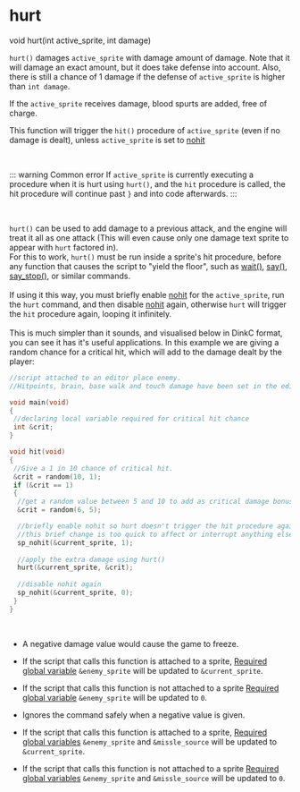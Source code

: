# hurt

<Prototype>void hurt(int active_sprite, int damage)</Prototype>

`hurt()` damages `active_sprite` with damage amount of damage. Note that it will damage an exact amount, but it does take defense into account. Also, there is still a chance of 1 damage if the defense of `active_sprite` is higher than `int damage`.

If the `active_sprite` receives damage, blood spurts are added, free of charge.

This function will trigger the `hit()` procedure of `active_sprite` (even if no damage is dealt), unless `active_sprite` is set to [nohit](./sp-nohit.md)

<br>

::: warning Common error
If `active_sprite` is currently executing a procedure when it is hurt using `hurt()`, and the `hit` procedure is called, the hit procedure will continue past `}` and into code afterwards.
:::

<br>

`hurt()` can be used to add damage to a previous attack, and the engine will treat it all as one attack (This will even cause only one damage text sprite to appear with `hurt` factored in).<br>
For this to work, `hurt()` must be run inside a sprite's hit procedure, before any function that causes the script to "yield the floor", such as [wait()](./wait.md), [say()](./say.md), [say_stop()](./say-stop.md), or similar commands.<br><br>
If using it this way, you must briefly enable [nohit](./sp-nohit.md) for the `active_sprite`, run the `hurt` command, and then disable [nohit](./sp-nohit.md) again, otherwise `hurt` will trigger the `hit` procedure again, looping it infinitely.<br><br>
This is much simpler than it sounds, and visualised below in DinkC format, you can see it has it's useful applications. In this example we are giving a random chance for a critical hit, which will add to the damage dealt by the player:

```c
//script attached to an editor place enemy. 
//Hitpoints, brain, base walk and touch damage have been set in the editor.

void main(void)
{
 //declaring local variable required for critical hit chance
 int &crit;
}

void hit(void)
{
 //Give a 1 in 10 chance of critical hit. 
 &crit = random(10, 1);
 if (&crit == 1)
 {
  //get a random value between 5 and 10 to add as critical damage bonus
  &crit = random(6, 5);

  //briefly enable nohit so hurt doesn't trigger the hit procedure again
  //this brief change is too quick to affect or interrupt anything else, so this is safe to do.
  sp_nohit(&current_sprite, 1);
  
  //apply the extra damage using hurt()
  hurt(&current_sprite, &crit);
  
  //disable nohit again
  sp_nohit(&current_sprite, 0);
 }
}
```

<br>

<VersionInfo dink="1.07">

- A negative damage value would cause the game to freeze.

- If the script that calls this function is attached to a sprite, [Required global variable](../guide/variables.md#required-global-variables) `&enemy_sprite` will be updated to `&current_sprite`.

- If the script that calls this function is not attached to a sprite [Required global variable](../guide/variables.md#required-global-variables) `&enemy_sprite` will be updated to `0`.

</VersionInfo>

<VersionInfo dink="1.08" freedink="all">

- Ignores the command safely when a negative value is given.

- If the script that calls this function is attached to a sprite, [Required global variables](../guide/variables.md#required-global-variables) `&enemy_sprite` and `&missle_source` will be updated to `&current_sprite`.

- If the script that calls this function is not attached to a sprite [Required global variables](../guide/variables.md#required-global-variables) `&enemy_sprite` and `&missle_source` will be updated to `0`.

</VersionInfo>